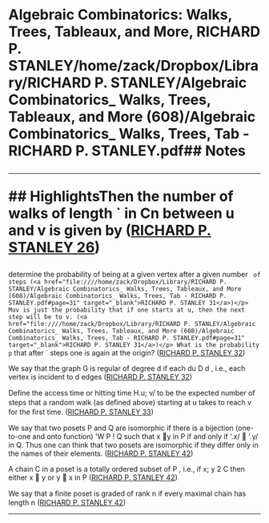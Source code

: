 # Algebraic Combinatorics: Walks, Trees, Tableaux, and More, RICHARD P. STANLEY/home/zack/Dropbox/Library/RICHARD P. STANLEY/Algebraic Combinatorics_ Walks, Trees, Tableaux, and More (608)/Algebraic Combinatorics_ Walks, Trees, Tab - RICHARD P. STANLEY.pdf## Notes<hr>## HighlightsThen the number of walks of length ` in Cn between u and v is given by (<a href="file:////home/zack/Dropbox/Library/RICHARD P. STANLEY/Algebraic Combinatorics_ Walks, Trees, Tableaux, and More (608)/Algebraic Combinatorics_ Walks, Trees, Tab - RICHARD P. STANLEY.pdf#page=26" target="_blank">RICHARD P. STANLEY 26</a>)</p>
determine the probability of being at a given vertex after a given number ` of steps (<a href="file:////home/zack/Dropbox/Library/RICHARD P. STANLEY/Algebraic Combinatorics_ Walks, Trees, Tableaux, and More (608)/Algebraic Combinatorics_ Walks, Trees, Tab - RICHARD P. STANLEY.pdf#page=31" target="_blank">RICHARD P. STANLEY 31</a>)</p>
Muv is just the probability that if one starts at u, then the next step will be to v. (<a href="file:////home/zack/Dropbox/Library/RICHARD P. STANLEY/Algebraic Combinatorics_ Walks, Trees, Tableaux, and More (608)/Algebraic Combinatorics_ Walks, Trees, Tab - RICHARD P. STANLEY.pdf#page=31" target="_blank">RICHARD P. STANLEY 31</a>)</p>
What is the probability p` that after ` steps one is again at the origin? (<a href="file:////home/zack/Dropbox/Library/RICHARD P. STANLEY/Algebraic Combinatorics_ Walks, Trees, Tableaux, and More (608)/Algebraic Combinatorics_ Walks, Trees, Tab - RICHARD P. STANLEY.pdf#page=32" target="_blank">RICHARD P. STANLEY 32</a>)</p>
We say that the graph G is regular of degree d if each du D d , i.e., each vertex is incident to d edges (<a href="file:////home/zack/Dropbox/Library/RICHARD P. STANLEY/Algebraic Combinatorics_ Walks, Trees, Tableaux, and More (608)/Algebraic Combinatorics_ Walks, Trees, Tab - RICHARD P. STANLEY.pdf#page=32" target="_blank">RICHARD P. STANLEY 32</a>)</p>
Deﬁne the access time or hitting time H.u; v/ to be the expected number of steps that a random walk (as deﬁned above) starting at u takes to reach v for the ﬁrst time. (<a href="file:////home/zack/Dropbox/Library/RICHARD P. STANLEY/Algebraic Combinatorics_ Walks, Trees, Tableaux, and More (608)/Algebraic Combinatorics_ Walks, Trees, Tab - RICHARD P. STANLEY.pdf#page=33" target="_blank">RICHARD P. STANLEY 33</a>)</p>
We say that two posets P and Q are isomorphic if there is a bijection (one-to-one and onto function) 'W P ! Q such that x  y in P if and only if '.x/  '.y/ in Q. Thus one can think that two posets are isomorphic if they differ only in the names of their elements. (<a href="file:////home/zack/Dropbox/Library/RICHARD P. STANLEY/Algebraic Combinatorics_ Walks, Trees, Tableaux, and More (608)/Algebraic Combinatorics_ Walks, Trees, Tab - RICHARD P. STANLEY.pdf#page=42" target="_blank">RICHARD P. STANLEY 42</a>)</p>
A chain C in a poset is a totally ordered subset of P , i.e., if x; y 2 C then either x  y or y  x in P (<a href="file:////home/zack/Dropbox/Library/RICHARD P. STANLEY/Algebraic Combinatorics_ Walks, Trees, Tableaux, and More (608)/Algebraic Combinatorics_ Walks, Trees, Tab - RICHARD P. STANLEY.pdf#page=42" target="_blank">RICHARD P. STANLEY 42</a>)</p>
We say that a ﬁnite poset is graded of rank n if every maximal chain has length n (<a href="file:////home/zack/Dropbox/Library/RICHARD P. STANLEY/Algebraic Combinatorics_ Walks, Trees, Tableaux, and More (608)/Algebraic Combinatorics_ Walks, Trees, Tab - RICHARD P. STANLEY.pdf#page=42" target="_blank">RICHARD P. STANLEY 42</a>)</p><hr>